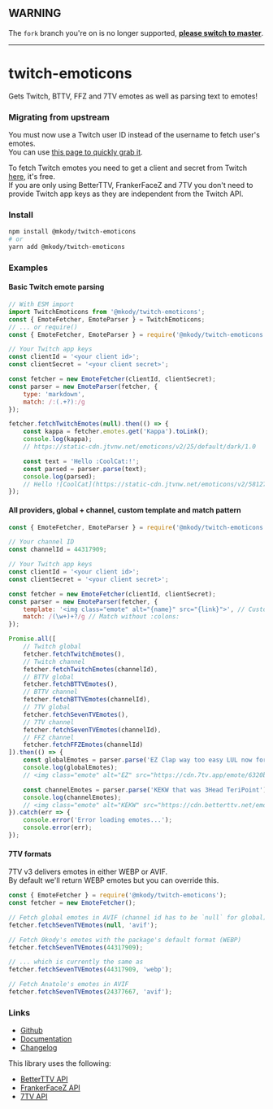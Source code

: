 ## WARNING

The `fork` branch you're on is no longer supported, **[please switch to master](https://github.com/mkody/twitch-emoticons/tree/master)**.

---

# twitch-emoticons

Gets Twitch, BTTV, FFZ and 7TV emotes as well as parsing text to emotes!

### Migrating from upstream
You must now use a Twitch user ID instead of the username to fetch user's emotes.  
You can use [this page to quickly grab it](https://s.kdy.ch/twitchid/).

To fetch Twitch emotes you need to get a client and secret from Twitch [here](https://dev.twitch.tv/console/apps/create), it's free.  
If you are only using BetterTTV, FrankerFaceZ and 7TV you don't need to provide Twitch app keys as they are independent from the Twitch API.

### Install
```sh
npm install @mkody/twitch-emoticons
# or
yarn add @mkody/twitch-emoticons
```

### Examples

#### Basic Twitch emote parsing

```js
// With ESM import
import TwitchEmoticons from '@mkody/twitch-emoticons';
const { EmoteFetcher, EmoteParser } = TwitchEmoticons;
// ... or require()
const { EmoteFetcher, EmoteParser } = require('@mkody/twitch-emoticons');

// Your Twitch app keys
const clientId = '<your client id>';
const clientSecret = '<your client secret>';

const fetcher = new EmoteFetcher(clientId, clientSecret);
const parser = new EmoteParser(fetcher, {
    type: 'markdown',
    match: /:(.+?):/g
});

fetcher.fetchTwitchEmotes(null).then(() => {
    const kappa = fetcher.emotes.get('Kappa').toLink();
    console.log(kappa);
    // https://static-cdn.jtvnw.net/emoticons/v2/25/default/dark/1.0

    const text = 'Hello :CoolCat:!';
    const parsed = parser.parse(text);
    console.log(parsed);
    // Hello ![CoolCat](https://static-cdn.jtvnw.net/emoticons/v2/58127/default/dark/1.0 "CoolCat")!
});
```

#### All providers, global + channel, custom template and match pattern

```js
const { EmoteFetcher, EmoteParser } = require('@mkody/twitch-emoticons');

// Your channel ID
const channelId = 44317909;

// Your Twitch app keys
const clientId = '<your client id>';
const clientSecret = '<your client secret>';

const fetcher = new EmoteFetcher(clientId, clientSecret);
const parser = new EmoteParser(fetcher, {
    template: '<img class="emote" alt="{name}" src="{link}">', // Custom HTML format
    match: /(\w+)+?/g // Match without :colons:
});

Promise.all([
    // Twitch global
    fetcher.fetchTwitchEmotes(),
    // Twitch channel
    fetcher.fetchTwitchEmotes(channelId),
    // BTTV global
    fetcher.fetchBTTVEmotes(),
    // BTTV channel
    fetcher.fetchBTTVEmotes(channelId),
    // 7TV global
    fetcher.fetchSevenTVEmotes(),
    // 7TV channel
    fetcher.fetchSevenTVEmotes(channelId),
    // FFZ channel
    fetcher.fetchFFZEmotes(channelId)
]).then(() => {
    const globalEmotes = parser.parse('EZ Clap way too easy LUL now for the last bost monkaS');
    console.log(globalEmotes);
    // <img class="emote" alt="EZ" src="https://cdn.7tv.app/emote/6320bf2ad461b9ebf9413812/1x.webp"> <img class="emote" alt="Clap" src="https://cdn.7tv.app/emote/636b877aada75990352334c7/1x.webp"> way too easy <img class="emote" alt="LUL" src="https://static-cdn.jtvnw.net/emoticons/v2/425618/default/dark/1.0"> now for the last bost <img class="emote" alt="monkaS" src="https://cdn.betterttv.net/emote/56e9f494fff3cc5c35e5287e/1x">

    const channelEmotes = parser.parse('KEKW that was 3Head TeriPoint');
    console.log(channelEmotes);
    // <img class="emote" alt="KEKW" src="https://cdn.betterttv.net/emote/5e9c6c187e090362f8b0b9e8/1x"> that was <img class="emote" alt="3Head" src="https://cdn.frankerfacez.com/emote/274406/1"> <img class="emote" alt="TeriPoint" src="https://cdn.7tv.app/emote/61dc299b600369a98b38ebef/1x.webp">
}).catch(err => {
    console.error('Error loading emotes...');
    console.error(err);
});
```

#### 7TV formats

7TV v3 delivers emotes in either WEBP or AVIF.  
By default we'll return WEBP emotes but you can override this.

```js
const { EmoteFetcher } = require('@mkody/twitch-emoticons');
const fetcher = new EmoteFetcher();

// Fetch global emotes in AVIF (channel id has to be `null` for global)
fetcher.fetchSevenTVEmotes(null, 'avif');

// Fetch 0kody's emotes with the package's default format (WEBP)
fetcher.fetchSevenTVEmotes(44317909);

// ... which is currently the same as
fetcher.fetchSevenTVEmotes(44317909, 'webp');

// Fetch Anatole's emotes in AVIF
fetcher.fetchSevenTVEmotes(24377667, 'avif');
```

### Links

- [Github](https://github.com/mkody/twitch-emoticons)
- [Documentation](https://mkody.github.io/twitch-emoticons/)
- [Changelog](https://github.com/mkody/twitch-emoticons/releases)

This library uses the following:
- [BetterTTV API](https://betterttv.com/)
- [FrankerFaceZ API](https://www.frankerfacez.com/developers)
- [7TV API](https://7tv.app/)
